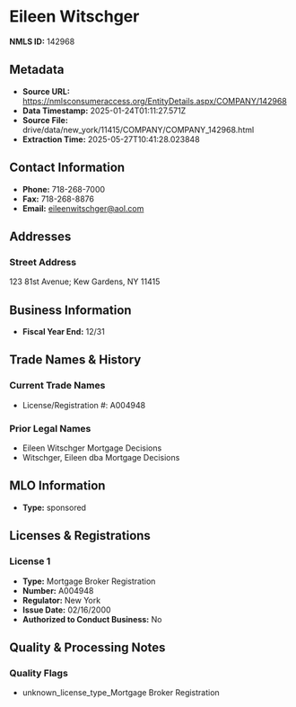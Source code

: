 # Eileen Witschger

**NMLS ID:** 142968

## Metadata
- **Source URL:** https://nmlsconsumeraccess.org/EntityDetails.aspx/COMPANY/142968
- **Data Timestamp:** 2025-01-24T01:11:27.571Z
- **Source File:** drive/data/new_york/11415/COMPANY/COMPANY_142968.html
- **Extraction Time:** 2025-05-27T10:41:28.023848

## Contact Information
- **Phone:** 718-268-7000
- **Fax:** 718-268-8876
- **Email:** eileenwitschger@aol.com

## Addresses
### Street Address
123 81st Avenue; Kew Gardens, NY 11415

## Business Information
- **Fiscal Year End:** 12/31

## Trade Names & History
### Current Trade Names
- License/Registration #: A004948

### Prior Legal Names
- Eileen Witschger Mortgage Decisions
- Witschger, Eileen dba Mortgage Decisions

## MLO Information
- **Type:** sponsored

## Licenses & Registrations

### License 1
- **Type:** Mortgage Broker Registration
- **Number:** A004948
- **Regulator:** New York
- **Issue Date:** 02/16/2000
- **Authorized to Conduct Business:** No

## Quality & Processing Notes
### Quality Flags
- unknown_license_type_Mortgage Broker Registration
